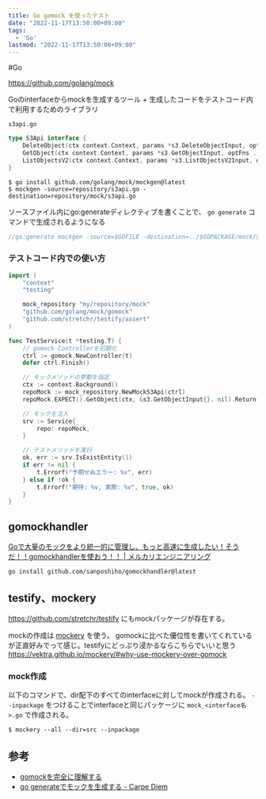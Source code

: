 ```yaml
---
title: Go gomock を使ったテスト
date: "2022-11-17T13:50:00+09:00"
tags:
  - 'Go'
lastmod: "2022-11-17T13:50:00+09:00"
---
```


#Go

https://github.com/golang/mock

Goのinterfaceからmockを生成するツール + 生成したコードをテストコード内で利用するためのライブラリ

`s3api.go`

```go
type S3Api interface {
	DeleteObject(ctx context.Context, params *s3.DeleteObjectInput, optFns ...func(*s3.Options)) (*s3.DeleteObjectOutput, error)
	GetObject(ctx context.Context, params *s3.GetObjectInput, optFns ...func(*s3.Options)) (*s3.GetObjectOutput, error)
	ListObjectsV2(ctx context.Context, params *s3.ListObjectsV2Input, optFns ...func(*s3.Options)) (*s3.ListObjectsV2Output, error)
}
```


```shell
$ go install github.com/golang/mock/mockgen@latest
$ mockgen -source=repository/s3api.go -destination=repository/mock/s3api.go
```

ソースファイル内にgo:generateディレクティブを書くことで、 `go generate` コマンドで生成されるようになる

```go
//go:generate mockgen -source=$GOFILE -destination=../$GOPACKAGE/mock/$GOFILE
```

### テストコード内での使い方

```go
import (
	"context"
	"testing"

	mock_repository "my/repository/mock"
	"github.com/golang/mock/gomock"
	"github.com/stretchr/testify/assert"
)

func TestService(t *testing.T) {
	// gomock Controllerを初期化
	ctrl := gomock.NewController(t)
	defer ctrl.Finish()

	// モックメソッドの挙動を指定
	ctx := context.Background()
	repoMock := mock_repository.NewMockS3Api(ctrl)
	repoMock.EXPECT().GetObject(ctx, &s3.GetObjectInput{}. nil).Return(&s3.GetObjectOutput{}, nil)

	// モックを注入
	srv := Service{
		repo: repoMock,
	}

	// テストメソッドを実行
	ok, err := srv.IsExistEntity(1)
	if err != nil {
		t.Errorf("予期せぬエラー: %v", err)
	} else if !ok {
		t.Errorf("期待: %v, 実際: %v", true, ok)
	}
}
```

## gomockhandler

[Goで大量のモックをより統一的に管理し、もっと高速に生成したい！そうだ！！gomockhandlerを使おう！！ | メルカリエンジニアリング](https://engineering.mercari.com/blog/entry/20210406-gomockhandler/)

```shell
go install github.com/sanposhiho/gomockhandler@latest
```


## testify、mockery

https://github.com/stretchr/testify にもmockパッケージが存在する。

mockの作成は [mockery](https://github.com/vektra/mockery) を使う。
gomockに比べた優位性を書いてくれているが正直好みでって感じ。testifyにどっぷり浸かるならこちらでいいと思う
https://vektra.github.io/mockery/#why-use-mockery-over-gomock

### mock作成

以下のコマンドで、dir配下のすべてのinterfaceに対してmockが作成される。
`--inpackage` をつけることでinterfaceと同じパッケージに `mock_<interface名>.go` で作成される。

```
$ mockery --all --dir=src --inpackage
```


## 参考

- [gomockを完全に理解する](https://zenn.dev/sanpo_shiho/articles/01da627ead98f5)
- [go generateでモックを生成する - Carpe Diem](https://christina04.hatenablog.com/entry/use-go-generate-when-generating-mock)
